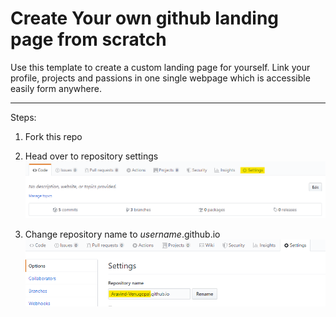 # Create Your own github landing page from scratch
Use this template to create a custom landing page for yourself. Link your profile, projects and passions in one single webpage which is accessible easily form anywhere.  

-----
Steps:

1. Fork this repo
2. Head over to repository settings
![Repostory Settings](images/Settings.png)

3. Change repository name to _username_.github.io
![Change Username to publish](images/repository_rename.png)
